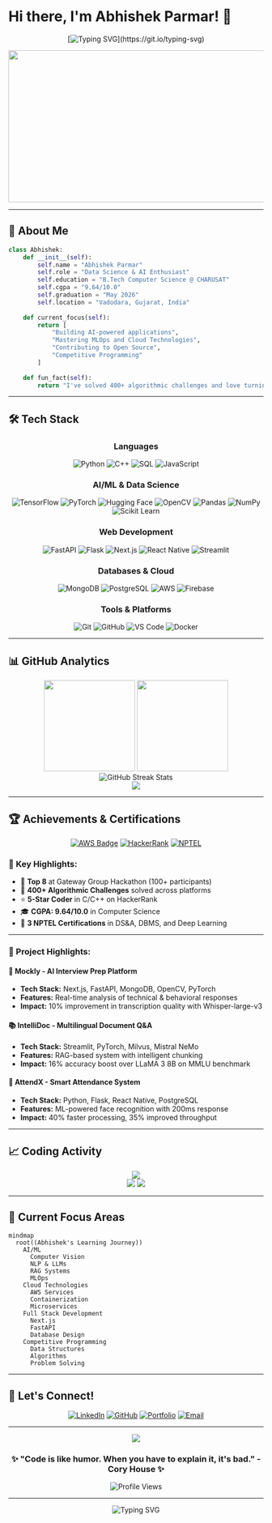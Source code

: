 # Hi there, I'm Abhishek Parmar! 👋

<div align="center">
  
[![Typing SVG](https://readme-typing-svg.herokuapp.com?font=Fira+Code&pause=1000&color=2E97F7&center=true&vCenter=true&width=435&lines=Data+Science+%26+AI+Enthusiast;Full+Stack+Developer;AWS+Certified+Cloud+Practitioner;Always+Learning+Something+New!)](https://git.io/typing-svg)

</div>

<div align="center">
  <img src="https://media.giphy.com/media/dWesBcTLavkZuG35MI/giphy.gif" width="600" height="300"/>
</div>

---

## 🚀 About Me

```python
class Abhishek:
    def __init__(self):
        self.name = "Abhishek Parmar"
        self.role = "Data Science & AI Enthusiast"
        self.education = "B.Tech Computer Science @ CHARUSAT"
        self.cgpa = "9.64/10.0"
        self.graduation = "May 2026"
        self.location = "Vadodara, Gujarat, India"
        
    def current_focus(self):
        return [
            "Building AI-powered applications",
            "Mastering MLOps and Cloud Technologies",
            "Contributing to Open Source",
            "Competitive Programming"
        ]
    
    def fun_fact(self):
        return "I've solved 400+ algorithmic challenges and love turning ideas into code! 🧠💻"
```

---

## 🛠️ Tech Stack

<div align="center">

### Languages
![Python](https://img.shields.io/badge/Python-3776AB?style=for-the-badge&logo=python&logoColor=white)
![C++](https://img.shields.io/badge/C++-00599C?style=for-the-badge&logo=cplusplus&logoColor=white)
![SQL](https://img.shields.io/badge/SQL-4479A1?style=for-the-badge&logo=mysql&logoColor=white)
![JavaScript](https://img.shields.io/badge/JavaScript-F7DF1E?style=for-the-badge&logo=javascript&logoColor=black)

### AI/ML & Data Science
![TensorFlow](https://img.shields.io/badge/TensorFlow-FF6F00?style=for-the-badge&logo=tensorflow&logoColor=white)
![PyTorch](https://img.shields.io/badge/PyTorch-EE4C2C?style=for-the-badge&logo=pytorch&logoColor=white)
![Hugging Face](https://img.shields.io/badge/🤗%20Hugging%20Face-FFE4B5?style=for-the-badge)
![OpenCV](https://img.shields.io/badge/OpenCV-5C3EE8?style=for-the-badge&logo=opencv&logoColor=white)
![Pandas](https://img.shields.io/badge/Pandas-150458?style=for-the-badge&logo=pandas&logoColor=white)
![NumPy](https://img.shields.io/badge/NumPy-013243?style=for-the-badge&logo=numpy&logoColor=white)
![Scikit Learn](https://img.shields.io/badge/Scikit--Learn-F7931E?style=for-the-badge&logo=scikit-learn&logoColor=white)

### Web Development
![FastAPI](https://img.shields.io/badge/FastAPI-009688?style=for-the-badge&logo=fastapi&logoColor=white)
![Flask](https://img.shields.io/badge/Flask-000000?style=for-the-badge&logo=flask&logoColor=white)
![Next.js](https://img.shields.io/badge/Next.js-000000?style=for-the-badge&logo=nextdotjs&logoColor=white)
![React Native](https://img.shields.io/badge/React_Native-20232A?style=for-the-badge&logo=react&logoColor=61DAFB)
![Streamlit](https://img.shields.io/badge/Streamlit-FF4B4B?style=for-the-badge&logo=streamlit&logoColor=white)

### Databases & Cloud
![MongoDB](https://img.shields.io/badge/MongoDB-47A248?style=for-the-badge&logo=mongodb&logoColor=white)
![PostgreSQL](https://img.shields.io/badge/PostgreSQL-336791?style=for-the-badge&logo=postgresql&logoColor=white)
![AWS](https://img.shields.io/badge/AWS-FF9900?style=for-the-badge&logo=amazonaws&logoColor=white)
![Firebase](https://img.shields.io/badge/Firebase-FFCA28?style=for-the-badge&logo=firebase&logoColor=black)

### Tools & Platforms
![Git](https://img.shields.io/badge/Git-F05032?style=for-the-badge&logo=git&logoColor=white)
![GitHub](https://img.shields.io/badge/GitHub-181717?style=for-the-badge&logo=github&logoColor=white)
![VS Code](https://img.shields.io/badge/VS%20Code-007ACC?style=for-the-badge&logo=visualstudiocode&logoColor=white)
![Docker](https://img.shields.io/badge/Docker-2496ED?style=for-the-badge&logo=docker&logoColor=white)

</div>

---

## 📊 GitHub Analytics

<div align="center">
  <img height="180em" src="https://github-readme-stats.vercel.app/api?username=2910Abhishek&show_icons=true&theme=tokyonight&include_all_commits=true&count_private=true"/>
  <img height="180em" src="https://github-readme-stats.vercel.app/api/top-langs/?username=2910Abhishek&layout=compact&langs_count=8&theme=tokyonight"/>
</div>

<div align="center">
  <img src="https://github-readme-streak-stats.herokuapp.com/?user=2910Abhishek&theme=tokyonight" alt="GitHub Streak Stats" />
</div>

<div align="center">
  <img src="https://github-readme-activity-graph.vercel.app/graph?username=2910Abhishek&theme=tokyo-night&hide_border=true" />
</div>

---

## 🏆 Achievements & Certifications

<div align="center">

[![AWS Badge](https://img.shields.io/badge/AWS%20Certified-Cloud%20Practitioner-FF9900?style=for-the-badge&logo=amazonaws&logoColor=white)](https://aws.amazon.com/certification/certified-cloud-practitioner/)
[![HackerRank](https://img.shields.io/badge/HackerRank-5%20Star%20C%2FC%2B%2B-2EC866?style=for-the-badge&logo=hackerrank&logoColor=white)](https://www.hackerrank.com/)
[![NPTEL](https://img.shields.io/badge/NPTEL-3%20Certifications-FF6B6B?style=for-the-badge)](https://nptel.ac.in/)

</div>

### 🎯 Key Highlights:
- 🥇 **Top 8** at Gateway Group Hackathon (100+ participants)
- 💪 **400+ Algorithmic Challenges** solved across platforms
- ⭐ **5-Star Coder** in C/C++ on HackerRank
- 🎓 **CGPA: 9.64/10.0** in Computer Science
- 📜 **3 NPTEL Certifications** in DS&A, DBMS, and Deep Learning

---

### 🎯 Project Highlights:

#### 🤖 Mockly - AI Interview Prep Platform
- **Tech Stack:** Next.js, FastAPI, MongoDB, OpenCV, PyTorch
- **Features:** Real-time analysis of technical & behavioral responses
- **Impact:** 10% improvement in transcription quality with Whisper-large-v3

#### 📚 IntelliDoc - Multilingual Document Q&A
- **Tech Stack:** Streamlit, PyTorch, Milvus, Mistral NeMo
- **Features:** RAG-based system with intelligent chunking
- **Impact:** 16% accuracy boost over LLaMA 3 8B on MMLU benchmark

#### 👥 AttendX - Smart Attendance System
- **Tech Stack:** Python, Flask, React Native, PostgreSQL
- **Features:** ML-powered face recognition with 200ms response
- **Impact:** 40% faster processing, 35% improved throughput

---

## 📈 Coding Activity

<div align="center">
  <img src="https://github-profile-summary-cards.vercel.app/api/cards/profile-details?username=2910Abhishek&theme=tokyonight" />
</div>

<div align="center">
  <img src="https://github-profile-summary-cards.vercel.app/api/cards/repos-per-language?username=2910Abhishek&theme=tokyonight" />
  <img src="https://github-profile-summary-cards.vercel.app/api/cards/most-commit-language?username=2910Abhishek&theme=tokyonight" />
</div>

---

## 🎯 Current Focus Areas

```mermaid
mindmap
  root((Abhishek's Learning Journey))
    AI/ML
      Computer Vision
      NLP & LLMs
      RAG Systems
      MLOps
    Cloud Technologies
      AWS Services
      Containerization
      Microservices
    Full Stack Development
      Next.js
      FastAPI
      Database Design
    Competitive Programming
      Data Structures
      Algorithms
      Problem Solving
```

---

## 🤝 Let's Connect!

<div align="center">

[![LinkedIn](https://img.shields.io/badge/LinkedIn-0077B5?style=for-the-badge&logo=linkedin&logoColor=white)](https://www.linkedin.com/in/abhishekparmar2904/)
[![GitHub](https://img.shields.io/badge/GitHub-181717?style=for-the-badge&logo=github&logoColor=white)](https://github.com/2910Abhishek)
[![Portfolio](https://img.shields.io/badge/Portfolio-FF5722?style=for-the-badge&logo=google-chrome&logoColor=white)](https://your-portfolio-url.com)
[![Email](https://img.shields.io/badge/Email-D14836?style=for-the-badge&logo=gmail&logoColor=white)](mailto:abhishekparmar2904@gmail.com)

</div>

---

<div align="center">
  <img src="https://capsule-render.vercel.app/api?type=waving&color=gradient&height=100&section=footer"/>
  
  ### ✨ "Code is like humor. When you have to explain it, it's bad." - Cory House ✨
  
  ![Profile Views](https://komarev.com/ghpvc/?username=2910Abhishek&color=blueviolet&style=for-the-badge)
  
</div>

---

<div align="center">
  <img src="https://readme-typing-svg.herokuapp.com?font=Fira+Code&pause=1000&color=2E97F7&center=true&vCenter=true&width=435&lines=Thanks+for+visiting!;Let's+build+something+amazing+together!;Happy+Coding!+%F0%9F%9A%80" alt="Typing SVG" />
</div>
